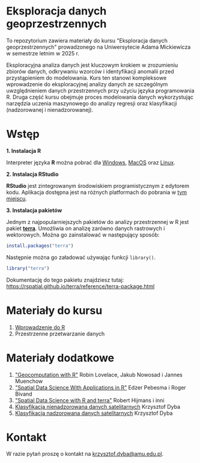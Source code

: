 # Eksploracja danych geoprzestrzennych

To repozytorium zawiera materiały do kursu "Eksploracja danych geoprzestrzennych" prowadzonego
na Uniwersytecie Adama Mickiewicza w semestrze letnim w 2025 r.

Eksploracyjna analiza danych jest kluczowym krokiem w zrozumieniu zbiorów danych, odkrywaniu wzorców
i identyfikacji anomalii przed przystąpieniem do modelowania. Kurs ten stanowi kompleksowe wprowadzenie
do eksploracyjnej analizy danych ze szczególnym uwzględnieniem danych przestrzennych przy użyciu języka
programowania R. Druga część kursu obejmuje proces modelowania danych wykorzystując narzędzia uczenia
maszynowego do analizy regresji oraz klasyfikacji (nadzorowanej i nienadzorowanej).

# Wstęp

**1. Instalacja R**

Interpreter języka **R** można pobrać dla [Windows](https://cloud.r-project.org/bin/windows/base/R-4.4.2-win.exe),
[MacOS](https://cran.r-project.org/bin/macosx/) oraz [Linux](https://cloud.r-project.org/bin/linux/).

**2. Instalacja RStudio**

**RStudio** jest zintegrowanym środowiskiem programistycznym z edytorem kodu.
Aplikacja dostępna jest na różnych platformach do pobrania w [tym miejscu](https://posit.co/download/rstudio-desktop/).

**3. Instalacja pakietów**

Jednym z najpopularniejszych pakietów do analizy przestrzennej w R jest pakiet [**terra**](https://github.com/rspatial/terra).
Umożliwia on analizę zarówno danych rastrowych i wektorowych.
Można go zainstalować w następujący sposób:

```r
install.packages("terra")
```

Następnie można go załadować używając funkcji `library()`.

```r
library("terra")
```

Dokumentację do tego pakietu znajdziesz tutaj: <https://rspatial.github.io/terra/reference/terra-package.html>

# Materiały do kursu

1. [Wprowadzenie do R](https://kadyb.github.io/edg2025/cwiczenia/01_Wprowadzenie_do_R.html)
2. Przestrzenne przetwarzanie danych

# Materiały dodatkowe

1. ["Geocomputation with R"](https://r.geocompx.org/) Robin Lovelace, Jakub Nowosad i Jannes Muenchow
2. ["Spatial Data Science With Applications in R"](https://r-spatial.org/book/) Edzer Pebesma i Roger Bivand
3. ["Spatial Data Science with R and terra"](https://rspatial.org/) Robert Hijmans i inni
4. [Klasyfikacja nienadzorowana danych satelitarnych](https://kadyb.github.io/GEOINF2022/Grupowanie.html) Krzysztof Dyba
5. [Klasyfikacja nadzorowana danych satelitarnych](https://kadyb.github.io/GEOINF2022/Klasyfikacja.html) Krzysztof Dyba

# Kontakt 

W razie pytań proszę o kontakt na <krzysztof.dyba@amu.edu.pl>.
